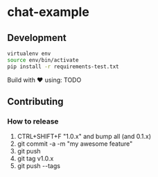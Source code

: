 # chat-example

## Development

```bash
virtualenv env
source env/bin/activate
pip install -r requirements-test.txt
```

Build with ❤️ using:
TODO

## Contributing

### How to release

1. CTRL+SHIFT+F "1.0.x" and bump all (and 0.1.x)
2. git commit -a -m "my awesome feature"
3. git push
4. git tag v1.0.x
5. git push --tags
